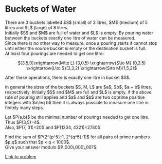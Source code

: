 # Buckets of Water

<p>
There are 3 buckets labelled $S$ (small) of 3 litres, $M$ (medium) of 5 litres and $L$ (large) of 8 litres.<br />
Initially $S$ and $M$ are full of water and $L$ is empty.
By pouring water between the buckets exactly one litre of water can be measured.<br />
Since there is no other way to measure, once a pouring starts it cannot stop until either the source bucket is empty or the destination bucket is full.<br />
At least four pourings are needed to get one litre:
</p>
<div style="text-align:center;">
$(3,5,0)\xrightarrow{M\to L} (3,0,5) \xrightarrow{S\to M} (0,3,5) \xrightarrow{L\to S}(3,3,2)
\xrightarrow{S\to M}(1,5,2)$</div>
<p>
After these operations, there is exactly one litre in bucket $S$.
</p>
<p>
In general the sizes of the buckets $S, M, L$ are $a$, $b$, $a + b$ litres, respectively. Initially $S$ and $M$ are full and $L$ is empty. If the above rule of pouring still applies and $a$ and $b$ are two coprime positive integers with $a\leq b$ then it is always possible to measure one litre in finitely many steps.
</p>
<p>
Let $P(a,b)$ be the minimal number of pourings needed to get one litre. Thus $P(3,5)=4$.<br />
Also, $P(7, 31)=20$ and $P(1234, 4321)=2780$.
</p>
<p>
Find the sum of $P(2^{p^5}-1, 2^{q^5}-1)$ for all pairs of prime numbers $p,q$ such that $p &lt; q &lt; 1000$.<br />
Give your answer modulo $1\,000\,000\,007$.
</p>

[Link to problem](https://projecteuler.net/problem=758)
